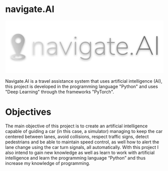# navigate.AI

![](https://github.com/nuno43300/navigate.AI/blob/main/logo.png?raw=true)


Navigate.AI is a travel assistance system that uses artificial intelligence (AI), this project is developed in the programming language "Python" and uses "Deep Learning" through the frameworks "PyTorch".

# Objectives
The main objective of this project is to create an artificial intelligence capable of guiding a car (in this case, a simulator) managing to keep the car centered between lanes, avoid collisions, respect traffic signs, detect pedestrians and be able to maintain speed control, as well how to alert the lane change using the car turn signals, all automatically.
With this project I also intend to gain new knowledge as well as learn to work with artificial intelligence and learn the programming language “Python” and thus increase my knowledge of programming.
